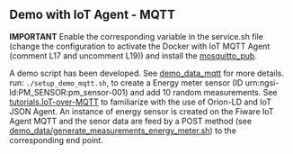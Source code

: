 ## Demo with IoT Agent - MQTT
**IMPORTANT** Enable the corresponding variable in the service.sh file (change the configuration to activate the Docker with IoT MQTT Agent (comment L17 and uncomment L19)) and install the [mosquitto_pub](https://mosquitto.org/download/).

A demo script has been developed. See [demo_data_mqtt](./demo_data_mqtt/) for more details.
run: ```./setup_demo_mqtt.sh```, to create a Energy meter sensor (ID urn:ngsi-ld:PM_SENSOR:pm_sensor-001) and add 10 random measurements.
See [tutorials.IoT-over-MQTT](https://github.com/FIWARE/tutorials.IoT-over-MQTT/tree/NGSI-LD) to familiarize with the use of Orion-LD and IoT JSON Agent.
An instance of energy sensor is created on the Fiware IoT Agent MQTT and the senor data are feed by a POST method (see [demo_data/generate_measurements_energy_meter.sh](demo_data/generate_measurements_energy_meter.sh)) to the corresponding end point.